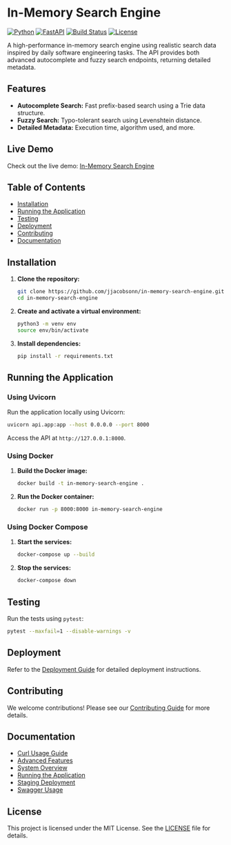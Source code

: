 # In-Memory Search Engine

[![Python](https://img.shields.io/badge/Python-3.10-blue.svg)](https://www.python.org/)
[![FastAPI](https://img.shields.io/badge/FastAPI-0.100.0-green.svg)](https://fastapi.tiangolo.com/)
[![Build Status](https://github.com/jjacobsonn/in-memory-search-engine/actions/workflows/test.yml/badge.svg)](https://github.com/jjacobsonn/in-memory-search-engine/actions)
[![License](https://img.shields.io/badge/license-MIT-blue.svg)](LICENSE)

A high-performance in-memory search engine using realistic search data inspired by daily software engineering tasks. The API provides both advanced autocomplete and fuzzy search endpoints, returning detailed metadata.

## Features
- **Autocomplete Search:** Fast prefix-based search using a Trie data structure.
- **Fuzzy Search:** Typo-tolerant search using Levenshtein distance.
- **Detailed Metadata:** Execution time, algorithm used, and more.

## Live Demo
Check out the live demo: [In-Memory Search Engine](https://in-memory-search-engine.onrender.com/)

## Table of Contents
- [Installation](#installation)
- [Running the Application](#running-the-application)
- [Testing](#testing)
- [Deployment](#deployment)
- [Contributing](#contributing)
- [Documentation](#documentation)

## Installation
1. **Clone the repository:**
   ```bash
   git clone https://github.com/jjacobsonn/in-memory-search-engine.git
   cd in-memory-search-engine
   ```

2. **Create and activate a virtual environment:**
   ```bash
   python3 -m venv env
   source env/bin/activate
   ```

3. **Install dependencies:**
   ```bash
   pip install -r requirements.txt
   ```

## Running the Application
### Using Uvicorn
Run the application locally using Uvicorn:
```bash
uvicorn api.app:app --host 0.0.0.0 --port 8000
```
Access the API at `http://127.0.0.1:8000`.

### Using Docker
1. **Build the Docker image:**
   ```bash
   docker build -t in-memory-search-engine .
   ```

2. **Run the Docker container:**
   ```bash
   docker run -p 8000:8000 in-memory-search-engine
   ```

### Using Docker Compose
1. **Start the services:**
   ```bash
   docker-compose up --build
   ```

2. **Stop the services:**
   ```bash
   docker-compose down
   ```

## Testing
Run the tests using `pytest`:
```bash
pytest --maxfail=1 --disable-warnings -v
```

## Deployment
Refer to the [Deployment Guide](docs/deployment.md) for detailed deployment instructions.

## Contributing
We welcome contributions! Please see our [Contributing Guide](docs/CONTRIBUTING.md) for more details.

## Documentation
- [Curl Usage Guide](docs/curl_usage.md)
- [Advanced Features](docs/advanced_features.md)
- [System Overview](docs/system_overview.md)
- [Running the Application](docs/running.md)
- [Staging Deployment](docs/staging_deployment.md)
- [Swagger Usage](docs/swagger_usage.md)

## License
This project is licensed under the MIT License. See the [LICENSE](LICENSE) file for details.
